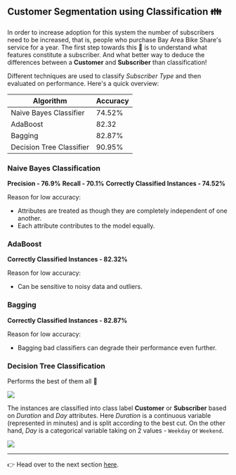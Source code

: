 ## Customer Segmentation using Classification :family:

In order to increase adoption for this system the number of subscribers need to be increased, that is, people who purchase Bay Area Bike Share's service for a year. The first step towards this :dart: is to understand what features constitute a subscriber. And what better way to deduce the differences between a **Customer** and **Subscriber** than classification! 

Different techniques are used to classify _Subscriber Type_ and then evaluated on performance. Here's a quick overview:

Algorithm | Accuracy
--- | ---
Naive Bayes Classifier | 74.52%
AdaBoost | 82.32
Bagging | 82.87%
Decision Tree Classifier | 90.95%

### Naive Bayes Classification

**Precision - 76.9%**
**Recall - 70.1%**
**Correctly Classified Instances - 74.52%**

Reason for low accuracy:
- Attributes are treated as though they are completely independent of one another.
- Each attribute contributes to the model equally. 

### AdaBoost

**Correctly Classified Instances - 82.32%**

Reason for low accuracy:
- Can be sensitive to noisy data and outliers. 

### Bagging

**Correctly Classified Instances - 82.87%**

Reason for low accuracy:
- Bagging bad classifiers can degrade their performance even further. 

### Decision Tree Classification

Performs the best of them all :tada:

![](https://i.imgur.com/uDtz1CW.png)

The instances are classified into class label **Customer** or **Subscriber** based on _Duration_ and _Day_ attributes. Here _Duration_ is a continuous variable (represented in minutes) and is split according to the best cut. On the other hand, _Day_ is a categorical variable taking on 2 values - `Weekday` or `Weekend`.

![](https://i.imgur.com/cf0Hwep.png)

---

:point_right: Head over to the next section [here](4-station-distribution.md).
